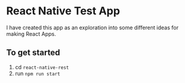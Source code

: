 # React Native Test App
I have created this app as an exploration into some different ideas for making React Apps.

## To get started
1. cd ```react-native-rest```
2. run ```npm run start```